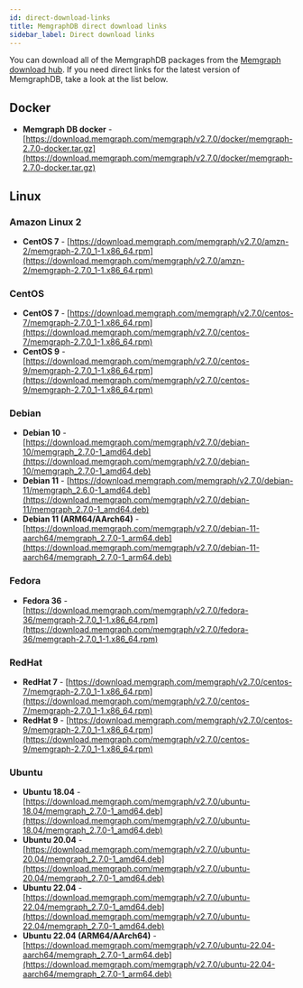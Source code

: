 ```yaml
---
id: direct-download-links
title: MemgraphDB direct download links
sidebar_label: Direct download links
---
```


You can download all of the MemgraphDB packages from the [Memgraph download
hub](https://memgraph.com/download/). If you need direct links for the latest
version of MemgraphDB, take a look at the list below.

## Docker

- **Memgraph DB docker** -
  [https://download.memgraph.com/memgraph/v2.7.0/docker/memgraph-2.7.0-docker.tar.gz](https://download.memgraph.com/memgraph/v2.7.0/docker/memgraph-2.7.0-docker.tar.gz)

## Linux

### Amazon Linux 2

- **CentOS 7** -
  [https://download.memgraph.com/memgraph/v2.7.0/amzn-2/memgraph-2.7.0_1-1.x86_64.rpm](https://download.memgraph.com/memgraph/v2.7.0/amzn-2/memgraph-2.7.0_1-1.x86_64.rpm)


### CentOS

- **CentOS 7** -
  [https://download.memgraph.com/memgraph/v2.7.0/centos-7/memgraph-2.7.0_1-1.x86_64.rpm](https://download.memgraph.com/memgraph/v2.7.0/centos-7/memgraph-2.7.0_1-1.x86_64.rpm)
- **CentOS 9** -
  [https://download.memgraph.com/memgraph/v2.7.0/centos-9/memgraph-2.7.0_1-1.x86_64.rpm](https://download.memgraph.com/memgraph/v2.7.0/centos-9/memgraph-2.7.0_1-1.x86_64.rpm)

### Debian

- **Debian 10** -
  [https://download.memgraph.com/memgraph/v2.7.0/debian-10/memgraph_2.7.0-1_amd64.deb](https://download.memgraph.com/memgraph/v2.7.0/debian-10/memgraph_2.7.0-1_amd64.deb)
- **Debian 11** -
  [https://download.memgraph.com/memgraph/v2.7.0/debian-11/memgraph_2.6.0-1_amd64.deb](https://download.memgraph.com/memgraph/v2.7.0/debian-11/memgraph_2.7.0-1_amd64.deb)
- **Debian 11 (ARM64/AArch64)** -
  [https://download.memgraph.com/memgraph/v2.7.0/debian-11-aarch64/memgraph_2.7.0-1_arm64.deb](https://download.memgraph.com/memgraph/v2.7.0/debian-11-aarch64/memgraph_2.7.0-1_arm64.deb)


### Fedora

- **Fedora 36** - [https://download.memgraph.com/memgraph/v2.7.0/fedora-36/memgraph-2.7.0_1-1.x86_64.rpm](https://download.memgraph.com/memgraph/v2.7.0/fedora-36/memgraph-2.7.0_1-1.x86_64.rpm)

### RedHat

- **RedHat 7** -
  [https://download.memgraph.com/memgraph/v2.7.0/centos-7/memgraph-2.7.0_1-1.x86_64.rpm](https://download.memgraph.com/memgraph/v2.7.0/centos-7/memgraph-2.7.0_1-1.x86_64.rpm)
- **RedHat 9** -
  [https://download.memgraph.com/memgraph/v2.7.0/centos-9/memgraph-2.7.0_1-1.x86_64.rpm](https://download.memgraph.com/memgraph/v2.7.0/centos-9/memgraph-2.7.0_1-1.x86_64.rpm)


### Ubuntu

- **Ubuntu 18.04** -
  [https://download.memgraph.com/memgraph/v2.7.0/ubuntu-18.04/memgraph_2.7.0-1_amd64.deb](https://download.memgraph.com/memgraph/v2.7.0/ubuntu-18.04/memgraph_2.7.0-1_amd64.deb)
- **Ubuntu 20.04** -
  [https://download.memgraph.com/memgraph/v2.7.0/ubuntu-20.04/memgraph_2.7.0-1_amd64.deb](https://download.memgraph.com/memgraph/v2.7.0/ubuntu-20.04/memgraph_2.7.0-1_amd64.deb)
- **Ubuntu 22.04** -
  [https://download.memgraph.com/memgraph/v2.7.0/ubuntu-22.04/memgraph_2.7.0-1_amd64.deb](https://download.memgraph.com/memgraph/v2.7.0/ubuntu-22.04/memgraph_2.7.0-1_amd64.deb)
- **Ubuntu 22.04 (ARM64/AArch64)** -
  [https://download.memgraph.com/memgraph/v2.7.0/ubuntu-22.04-aarch64/memgraph_2.7.0-1_arm64.deb](https://download.memgraph.com/memgraph/v2.7.0/ubuntu-22.04-aarch64/memgraph_2.7.0-1_arm64.deb)